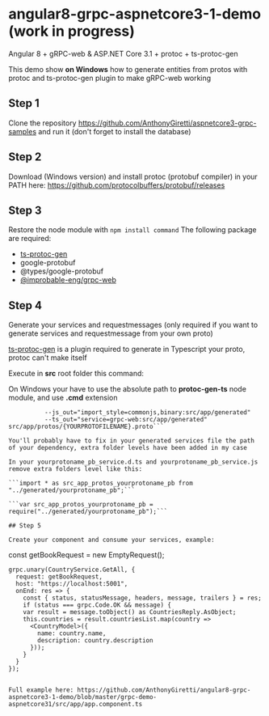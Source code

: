 # angular8-grpc-aspnetcore3-1-demo (work in progress)
Angular 8 + gRPC-web & ASP.NET Core 3.1 + protoc + ts-protoc-gen

This demo show **on Windows** how to generate entities from protos with protoc and ts-protoc-gen plugin to make gRPC-web working

## Step 1

Clone the repository https://github.com/AnthonyGiretti/aspnetcore3-grpc-samples and run it (don't forget to install the database)

## Step 2

Download (Windows version) and install protoc (protobuf compiler) in your PATH here: https://github.com/protocolbuffers/protobuf/releases

## Step 3

Restore the node module with ```npm install command```
The following package are required:

- [ts-protoc-gen](https://github.com/improbable-eng/ts-protoc-gen)
- google-protobuf
- @types/google-protobuf
- [@improbable-eng/grpc-web](https://github.com/improbable-eng/grpc-web/tree/master/client/grpc-web)

## Step 4

Generate your services and requestmessages (only required if you want to generate services and requestmessage from your own proto)

[ts-protoc-gen](https://github.com/improbable-eng/ts-protoc-gen) is a plugin required to generate in Typescript your proto, protoc can't make itself

Execute in **src** root folder this command:

On Windows your have to use the absolute path to **protoc-gen-ts** node module, and use **.cmd** extension

```protoc --plugin=protoc-gen-ts="{ABSOLUTEPATH}\node_modules\.bin\protoc-gen-ts.**cmd**" 
          --js_out="import_style=commonjs,binary:src/app/generated" 
          --ts_out="service=grpc-web:src/app/generated" src/app/protos/{YOURPROTOFILENAME}.proto```

You'll probably have to fix in your generated services file the path of your dependency, extra folder levels have been added in my case

In your yourprotoname_pb_service.d.ts and yourprotoname_pb_service.js remove extra folders level like this:

```import * as src_app_protos_yourprotoname_pb from "../generated/yourprotoname_pb";```

```var src_app_protos_yourprotoname_pb = require("../generated/yourprotoname_pb");```

## Step 5

Create your component and consume your services, example:

```
const getBookRequest = new EmptyRequest();

    grpc.unary(CountryService.GetAll, {
      request: getBookRequest,
      host: "https://localhost:5001",
      onEnd: res => {
        const { status, statusMessage, headers, message, trailers } = res;
        if (status === grpc.Code.OK && message) {
        var result = message.toObject() as CountriesReply.AsObject;
        this.countries = result.countriesList.map(country => 
          <CountryModel>({
            name: country.name,
            description: country.description
          }));
        }
      }
    });
```

Full example here: https://github.com/AnthonyGiretti/angular8-grpc-aspnetcore3-1-demo/blob/master/grpc-demo-aspnetcore31/src/app/app.component.ts
